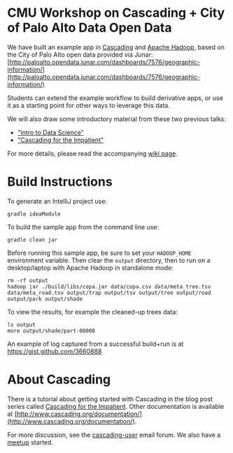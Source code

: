 CMU Workshop on Cascading + City of Palo Alto Data Open Data
============================================================
We have built an example app in [Cascading](http://www.cascading.org/) and [Apache Hadoop](http://hadoop.apache.org/), based on the City of Palo Alto open data provided via Junar: [http://paloalto.opendata.junar.com/dashboards/7576/geographic-information/](http://paloalto.opendata.junar.com/dashboards/7576/geographic-information/)

Students can extend the example workflow to build derivative apps, or use it as a starting point for other ways to leverage this data.

We will also draw some introductory material from these two previous talks:

* ["Intro to Data Science"](http://www.slideshare.net/pacoid/intro-to-data-science-for-enterprise-big-data)
* ["Cascading for the Impatient"](http://www.slideshare.net/pacoid/cascading-for-the-impatient)

For more details, please read the accompanying [wiki page](https://github.com/Cascading/CoPA/wiki).


Build Instructions
==================
To generate an IntelliJ project use:

    gradle ideaModule

To build the sample app from the command line use:

    gradle clean jar

Before running this sample app, be sure to set your `HADOOP_HOME` environment variable. Then clear the `output` directory, then to run on a desktop/laptop with Apache Hadoop in standalone mode:

    rm -rf output
    hadoop jar ./build/libs/copa.jar data/copa.csv data/meta_tree.tsv data/meta_road.tsv output/trap output/tsv output/tree output/road output/park output/shade

To view the results, for example the cleaned-up trees data:

    ls output
    more output/shade/part-00000

An example of log captured from a successful build+run is at https://gist.github.com/3660888

About Cascading
===============
There is a tutorial about getting started with Cascading in the blog post series called [Cascading for the Impatient](http://www.cascading.org/category/impatient/). Other documentation is available at [http://www.cascading.org/documentation/](http://www.cascading.org/documentation/).

For more discussion, see the [cascading-user](https://groups.google.com/forum/?fromgroups#!forum/cascading-user) email forum. We also have a [meetup](http://www.meetup.com/cascading/) started.

